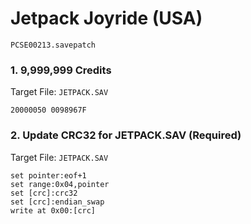 #  Jetpack Joyride (USA)

`PCSE00213.savepatch`

### 1. 9,999,999 Credits

Target File: `JETPACK.SAV`

```
20000050 0098967F
```

### 2. Update CRC32 for JETPACK.SAV (Required)

Target File: `JETPACK.SAV`

```
set pointer:eof+1
set range:0x04,pointer
set [crc]:crc32
set [crc]:endian_swap
write at 0x00:[crc]
```

